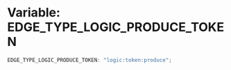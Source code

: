 # Variable: EDGE_TYPE_LOGIC_PRODUCE_TOKEN

```ts
EDGE_TYPE_LOGIC_PRODUCE_TOKEN: "logic:token:produce";
```
